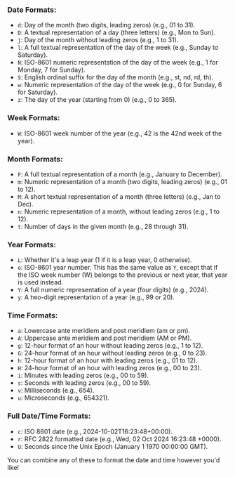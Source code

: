 
### Date Formats:
- `d`: Day of the month (two digits, leading zeros) (e.g., 01 to 31).
- `D`: A textual representation of a day (three letters) (e.g., Mon to Sun).
- `j`: Day of the month without leading zeros (e.g., 1 to 31).
- `l`: A full textual representation of the day of the week (e.g., Sunday to Saturday).
- `N`: ISO-8601 numeric representation of the day of the week (e.g., 1 for Monday, 7 for Sunday).
- `S`: English ordinal suffix for the day of the month (e.g., st, nd, rd, th).
- `w`: Numeric representation of the day of the week (e.g., 0 for Sunday, 6 for Saturday).
- `z`: The day of the year (starting from 0) (e.g., 0 to 365).

### Week Formats:
- `W`: ISO-8601 week number of the year (e.g., 42 is the 42nd week of the year).

### Month Formats:
- `F`: A full textual representation of a month (e.g., January to December).
- `m`: Numeric representation of a month (two digits, leading zeros) (e.g., 01 to 12).
- `M`: A short textual representation of a month (three letters) (e.g., Jan to Dec).
- `n`: Numeric representation of a month, without leading zeros (e.g., 1 to 12).
- `t`: Number of days in the given month (e.g., 28 through 31).

### Year Formats:
- `L`: Whether it's a leap year (1 if it is a leap year, 0 otherwise).
- `o`: ISO-8601 year number. This has the same value as `Y`, except that if the ISO week number (W) belongs to the previous or next year, that year is used instead.
- `Y`: A full numeric representation of a year (four digits) (e.g., 2024).
- `y`: A two-digit representation of a year (e.g., 99 or 20).

### Time Formats:
- `a`: Lowercase ante meridiem and post meridiem (am or pm).
- `A`: Uppercase ante meridiem and post meridiem (AM or PM).
- `g`: 12-hour format of an hour without leading zeros (e.g., 1 to 12).
- `G`: 24-hour format of an hour without leading zeros (e.g., 0 to 23).
- `h`: 12-hour format of an hour with leading zeros (e.g., 01 to 12).
- `H`: 24-hour format of an hour with leading zeros (e.g., 00 to 23).
- `i`: Minutes with leading zeros (e.g., 00 to 59).
- `s`: Seconds with leading zeros (e.g., 00 to 59).
- `v`: Milliseconds (e.g., 654).
- `u`: Microseconds (e.g., 654321).

### Full Date/Time Formats:
- `c`: ISO 8601 date (e.g., 2024-10-02T16:23:48+00:00).
- `r`: RFC 2822 formatted date (e.g., Wed, 02 Oct 2024 16:23:48 +0000).
- `U`: Seconds since the Unix Epoch (January 1 1970 00:00:00 GMT).

You can combine any of these to format the date and time however you'd like!